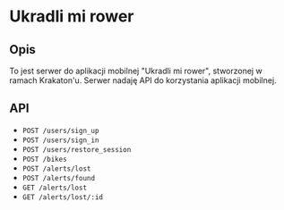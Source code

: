 # Ukradli mi rower

## Opis

To jest serwer do aplikacji mobilnej "Ukradli mi rower", stworzonej w ramach Krakaton'u.
Serwer nadaję API do korzystania aplikacji mobilnej.

## API

* `POST /users/sign_up`
* `POST /users/sign_in`
* `POST /users/restore_session`
* `POST /bikes`
* `POST /alerts/lost`
* `POST /alerts/found`
* `GET /alerts/lost`
* `GET /alerts/lost/:id`